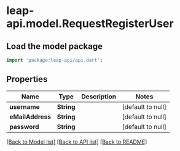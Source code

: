 # leap-api.model.RequestRegisterUser

## Load the model package
```dart
import 'package:leap-api/api.dart';
```

## Properties
Name | Type | Description | Notes
------------ | ------------- | ------------- | -------------
**username** | **String** |  | [default to null]
**eMailAddress** | **String** |  | [default to null]
**password** | **String** |  | [default to null]

[[Back to Model list]](../README.md#documentation-for-models) [[Back to API list]](../README.md#documentation-for-api-endpoints) [[Back to README]](../README.md)


